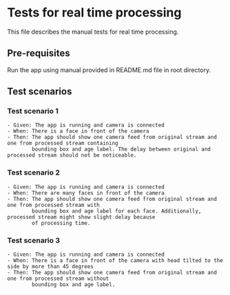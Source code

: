 # Tests for real time processing
This file describes the manual tests for real time processing.
## Pre-requisites
Run the app using manual provided in README.md file in root directory.
## Test scenarios
### Test scenario 1
    - Given: The app is running and camera is connected
    - When: There is a face in front of the camera
    - Then: The app should show one camera feed from original stream and one from processed stream containing 
            bounding box and age label. The delay between original and processed stream should not be noticeable.
### Test scenario 2
    - Given: The app is running and camera is connected
    - When: There are many faces in front of the camera
    - Then: The app should show one camera feed from original stream and one from processed stream with
            bounding box and age label for each face. Additionally, processed stream might show slight delay because
            of processing time.
### Test scenario 3
    - Given: The app is running and camera is connected
    - When: There is a face in front of the camera with head tilted to the side by more than 45 degrees
    - Then: The app should show one camera feed from original stream and one from processed stream without
            bounding box and age label. 